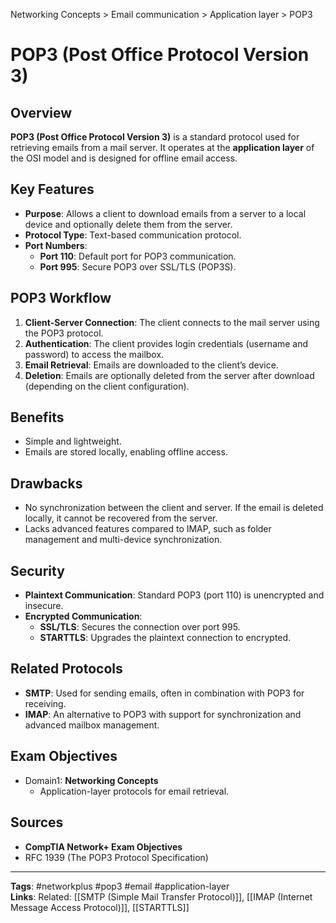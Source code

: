 Networking Concepts > Email communication > Application layer > POP3
# POP3 (Post Office Protocol Version 3)

## Overview
**POP3 (Post Office Protocol Version 3)** is a standard protocol used for retrieving emails from a mail server. It operates at the **application layer** of the OSI model and is designed for offline email access.

## Key Features
- **Purpose**: Allows a client to download emails from a server to a local device and optionally delete them from the server.
- **Protocol Type**: Text-based communication protocol.
- **Port Numbers**:
  - **Port 110**: Default port for POP3 communication.
  - **Port 995**: Secure POP3 over SSL/TLS (POP3S).

## POP3 Workflow
1. **Client-Server Connection**: The client connects to the mail server using the POP3 protocol.
2. **Authentication**: The client provides login credentials (username and password) to access the mailbox.
3. **Email Retrieval**: Emails are downloaded to the client’s device.
4. **Deletion**: Emails are optionally deleted from the server after download (depending on the client configuration).

## Benefits
- Simple and lightweight.
- Emails are stored locally, enabling offline access.

## Drawbacks
- No synchronization between the client and server. If the email is deleted locally, it cannot be recovered from the server.
- Lacks advanced features compared to IMAP, such as folder management and multi-device synchronization.

## Security
- **Plaintext Communication**: Standard POP3 (port 110) is unencrypted and insecure.
- **Encrypted Communication**:
  - **SSL/TLS**: Secures the connection over port 995.
  - **STARTTLS**: Upgrades the plaintext connection to encrypted.

## Related Protocols
- **SMTP**: Used for sending emails, often in combination with POP3 for receiving.
- **IMAP**: An alternative to POP3 with support for synchronization and advanced mailbox management.

## Exam Objectives
- Domain1: **Networking Concepts**
  - Application-layer protocols for email retrieval.

## Sources
- **CompTIA Network+ Exam Objectives**
- RFC 1939 (The POP3 Protocol Specification)

---

**Tags**: #networkplus #pop3 #email #application-layer  
**Links**: Related: [[SMTP (Simple Mail Transfer Protocol)]], [[IMAP (Internet Message Access Protocol)]], [[STARTTLS]]
